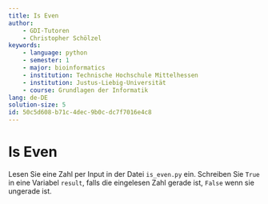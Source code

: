 ```yaml
---
title: Is Even
author:
    - GDI-Tutoren
    - Christopher Schölzel
keywords:
    - language: python
    - semester: 1
    - major: bioinformatics
    - institution: Technische Hochschule Mittelhessen
    - institution: Justus-Liebig-Universität
    - course: Grundlagen der Informatik
lang: de-DE
solution-size: 5
id: 50c5d608-b71c-4dec-9b0c-dc7f7016e4c8
---
```


# Is Even

Lesen Sie eine Zahl per Input in der Datei `is_even.py` ein. Schreiben Sie `True` in eine Variabel `result`, falls die eingelesen Zahl gerade ist, `False` wenn sie ungerade ist.